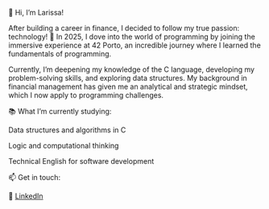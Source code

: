 👋 Hi, I’m Larissa!

After building a career in finance, I decided to follow my true passion: technology! 🚀 In 2025, I dove into the world of programming by joining the immersive experience at 42 Porto, an incredible journey where I learned the fundamentals of programming.

Currently, I’m deepening my knowledge of the C language, developing my problem-solving skills, and exploring data structures. My background in financial management has given me an analytical and strategic mindset, which I now apply to programming challenges.

📚 What I’m currently studying:

Data structures and algorithms in C

Logic and computational thinking

Technical English for software development

📫 Get in touch:

🔗 [LinkedIn](https://www.linkedin.com/in/larissamvaz/)
